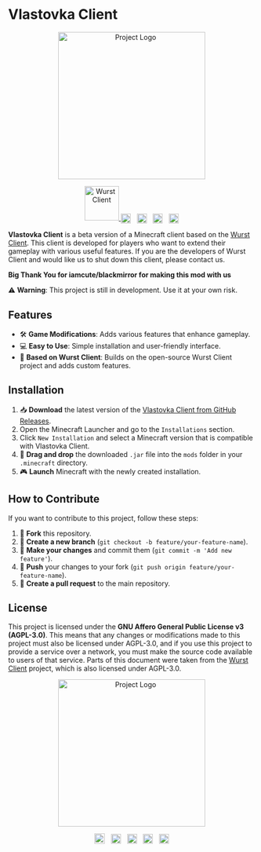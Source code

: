 # Vlastovka Client

<p align="center">
  <a href="https://github.com/lopimates1234/Vlastovka-Client" target="_blank">
    <img src="https://github.com/user-attachments/assets/ee3de53f-d6e7-43b4-92d8-a5dd823076fd" alt="Project Logo" width="300">
  </a>
</p>

<div align="center">
   <a href="https://www.wurstclient.net/">
    <img src="https://github.com/user-attachments/assets/e3863b8f-301e-45b3-9209-9cd57fef9b0c" alt="Wurst Client" width="70">
  </a>
  <!-- Mezera mezi prvky -->
  <a href="https://www.wurstclient.net/" style="display: inline-block;">
    <img src="https://img.shields.io/badge/Wurst_Official_Site-orange" alt="built with Wurst" style="height: 20px; vertical-align: middle;" />
  </a>
  <!-- Mezera mezi prvky -->
  <img src="data:image/gif;base64,R0lGODlhAQABAAAAACwAAAAAAQABAAA=" style="width: 5px; display: inline-block;" alt="" />
  <a href="https://github.com/lopimates1234/Vlastovka-Client" target="_blank" style="display: inline-block;">
    <img src="https://img.shields.io/github/contributors/lopimates1234/Vlastovka-Client?color=green" alt="contributors" style="height: 20px; vertical-align: middle;" />
  </a>
  <!-- Mezera mezi prvky -->
  <img src="data:image/gif;base64,R0lGODlhAQABAAAAACwAAAAAAQABAAA=" style="width: 5px; display: inline-block;" alt="" />
  <a href="https://ko-fi.com/lopimates1234" target="_blank" style="display: inline-block;">
    <img src="https://storage.ko-fi.com/cdn/cup-border.png" alt="Ko-Fi" style="height: 20px; vertical-align: middle;" />
  </a>
  <!-- Mezera mezi prvky -->
  <img src="data:image/gif;base64,R0lGODlhAQABAAAAACwAAAAAAQABAAA=" style="width: 5px; display: inline-block;" alt="" />
  <a href="https://github.com/lopimates1234/Vlastovka-Client/releases" target="_blank" style="display: inline-block;">
    <img src="https://img.shields.io/badge/Alpha_v2.0-006400" alt="Version" style="height: 20px; vertical-align: middle;" />
  </a>
</div>

<p>                                                   </p>

 **Vlastovka Client** is a beta version of a Minecraft client based on the [Wurst Client](https://github.com/Wurst-Imperium/Wurst7). This client is developed for players who want to extend their gameplay with various useful features. If you are the developers of Wurst Client and would like us to shut down this client, please contact us.

 **Big Thank You for iamcute/blackmirror for making this mod with us**

 ⚠️ **Warning**: This project is still in development. Use it at your own risk.

## Features
- 🛠️ **Game Modifications**: Adds various features that enhance gameplay.
- 💻 **Easy to Use**: Simple installation and user-friendly interface.
- 🚀 **Based on Wurst Client**: Builds on the open-source Wurst Client project and adds custom features.

## Installation

1. 📥 **Download** the latest version of the [Vlastovka Client from GitHub Releases](https://github.com/lopimates1234/Vlastovka-Client/releases).
2. Open the Minecraft Launcher and go to the `Installations` section.
3. Click `New Installation` and select a Minecraft version that is compatible with Vlastovka Client.
4. 📂 **Drag and drop** the downloaded `.jar` file into the `mods` folder in your `.minecraft` directory.
5. 🎮 **Launch** Minecraft with the newly created installation.

## How to Contribute

If you want to contribute to this project, follow these steps:

1. 🍴 **Fork** this repository.
2. 🌿 **Create a new branch** (`git checkout -b feature/your-feature-name`).
3. 📝 **Make your changes** and commit them (`git commit -m 'Add new feature'`).
4. 🔄 **Push** your changes to your fork (`git push origin feature/your-feature-name`).
5. 🔧 **Create a pull request** to the main repository.

## License

This project is licensed under the **GNU Affero General Public License v3 (AGPL-3.0)**. This means that any changes or modifications made to this project must also be licensed under AGPL-3.0, and if you use this project to provide a service over a network, you must make the source code available to users of that service. Parts of this document were taken from the [Wurst Client](https://github.com/Wurst-Imperium/Wurst7) project, which is also licensed under AGPL-3.0.

<p align="center">
  <a href="https://github.com/lopimates1234/Vlastovka-Client" target="_blank">
    <img src="https://github.com/user-attachments/assets/ee3de53f-d6e7-43b4-92d8-a5dd823076fd" alt="Project Logo" width="300">
  </a>
</p>

<div align="center">
  <a href="https://www.wurstclient.net/" target="_blank" style="display: inline-block;">
    <img src="https://www.wurstclient.net/images/logo.png" alt="Wurst Client" style="height: 21px; vertical-align: middle;" />
  </a>
  <!-- Mezera mezi prvky -->
  <img src="data:image/gif;base64,R0lGODlhAQABAAAAACwAAAAAAQABAAA=" style="width: 5px; display: inline-block;" alt="" />
  <a href="https://www.wurstclient.net/" style="display: inline-block;">
    <img src="https://img.shields.io/badge/Wurst_Official_Site-orange" alt="built with Wurst" style="height: 20px; vertical-align: middle;" />
  </a>
  <!-- Mezera mezi prvky -->
  <img src="data:image/gif;base64,R0lGODlhAQABAAAAACwAAAAAAQABAAA=" style="width: 5px; display: inline-block;" alt="" />
  <a href="https://github.com/lopimates1234/Vlastovka-Client" target="_blank" style="display: inline-block;">
    <img src="https://img.shields.io/github/contributors/lopimates1234/Vlastovka-Client?color=green" alt="contributors" style="height: 20px; vertical-align: middle;" />
  </a>
  <!-- Mezera mezi prvky -->
  <img src="data:image/gif;base64,R0lGODlhAQABAAAAACwAAAAAAQABAAA=" style="width: 5px; display: inline-block;" alt="" />
  <a href="https://ko-fi.com/lopimates1234" target="_blank" style="display: inline-block;">
    <img src="https://storage.ko-fi.com/cdn/cup-border.png" alt="Ko-Fi" style="height: 20px; vertical-align: middle;" />
  </a>
  <!-- Mezera mezi prvky -->
  <img src="data:image/gif;base64,R0lGODlhAQABAAAAACwAAAAAAQABAAA=" style="width: 5px; display: inline-block;" alt="" />
  <a href="https://github.com/lopimates1234/Vlastovka-Client/releases" target="_blank" style="display: inline-block;">
    <img src="https://img.shields.io/badge/Alpha_v2.0-006400" alt="Version" style="height: 20px; vertical-align: middle;" />
  </a>
</div>
